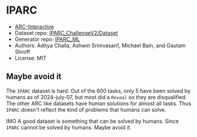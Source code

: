 # IPARC

- [ARC-Interactive](https://neoneye.github.io/arc/?dataset=IPARC)
- Dataset repo: [IPARC_ChallengeV2/Dataset](https://github.com/ac20/IPARC_ChallengeV2/tree/main/Dataset)
- Generator repo: [IPARC_ML](https://github.com/AniketTendulkar2510/IPARC_ML)
- Authors: Aditya Challa, Ashwin Srinivasan1, Michael Bain, and Gautam Shroff
- License: MIT

## Maybe avoid it

The `IPARC` dataset is hard. Out of the 600 tasks, only 5 have been solved by humans as of 2024-july-07, but most did a `Reveal` so they are disqualified. The other ARC like datasets have human solutions for almost all tasks. Thus `IPARC` doesn't reflect the kind of problems that humans can solve.

IMO A good dataset is something that can be solved by humans. Since `IPARC` cannot be solved by humans. Maybe avoid it.
